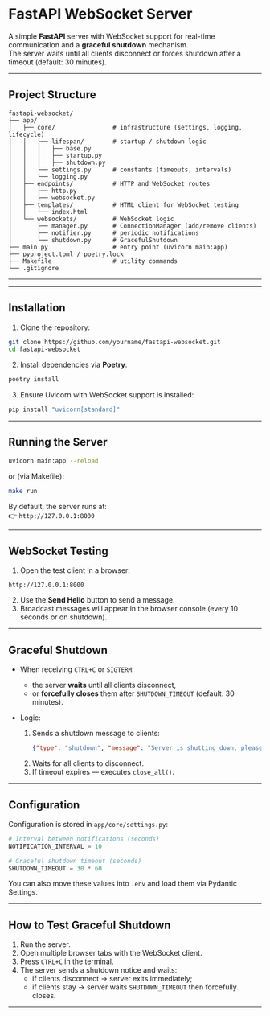 # FastAPI WebSocket Server

A simple **FastAPI** server with WebSocket support for real-time communication and a **graceful shutdown** mechanism.  
The server waits until all clients disconnect or forces shutdown after a timeout (default: 30 minutes).

---

## Project Structure

```
fastapi-websocket/
├── app/
│   ├── core/                # infrastructure (settings, logging, lifecycle)
│   │   ├── lifespan/        # startup / shutdown logic
│   │   │   ├── base.py
│   │   │   ├── startup.py
│   │   │   ├── shutdown.py
│   │   └── settings.py      # constants (timeouts, intervals)
│   │   └── logging.py
│   ├── endpoints/           # HTTP and WebSocket routes
│   │   ├── http.py
│   │   ├── websocket.py
│   ├── templates/           # HTML client for WebSocket testing
│   │   └── index.html
│   └── websockets/          # WebSocket logic
│       ├── manager.py       # ConnectionManager (add/remove clients)
│       ├── notifier.py      # periodic notifications
│       └── shutdown.py      # GracefulShutdown
├── main.py                  # entry point (uvicorn main:app)
├── pyproject.toml / poetry.lock
├── Makefile                 # utility commands
└── .gitignore
```

---

---

## Installation

1. Clone the repository:

```bash
git clone https://github.com/yourname/fastapi-websocket.git
cd fastapi-websocket
```

2. Install dependencies via **Poetry**:

```bash
poetry install
```

3. Ensure Uvicorn with WebSocket support is installed:

```bash
pip install "uvicorn[standard]"
```

---

## Running the Server

```bash
uvicorn main:app --reload
```

or (via Makefile):

```bash
make run
```

By default, the server runs at:  
👉 `http://127.0.0.1:8000`

---

## WebSocket Testing

1. Open the test client in a browser:

```
http://127.0.0.1:8000
```

2. Use the **Send Hello** button to send a message.  
3. Broadcast messages will appear in the browser console (every 10 seconds or on shutdown).

---

## Graceful Shutdown

- When receiving `CTRL+C` or `SIGTERM`:  
  - the server **waits** until all clients disconnect,  
  - or **forcefully closes** them after `SHUTDOWN_TIMEOUT` (default: 30 minutes).  

- Logic:
  1. Sends a shutdown message to clients:  
     ```json
     {"type": "shutdown", "message": "Server is shutting down, please reconnect later"}
     ```
  2. Waits for all clients to disconnect.  
  3. If timeout expires — executes `close_all()`.  

---

## Configuration

Configuration is stored in `app/core/settings.py`:

```python
# Interval between notifications (seconds)
NOTIFICATION_INTERVAL = 10

# Graceful shutdown timeout (seconds)
SHUTDOWN_TIMEOUT = 30 * 60
```

You can also move these values into `.env` and load them via Pydantic Settings.

---

## How to Test Graceful Shutdown

1. Run the server.  
2. Open multiple browser tabs with the WebSocket client.  
3. Press `CTRL+C` in the terminal.  
4. The server sends a shutdown notice and waits:  
   - if clients disconnect → server exits immediately;  
   - if clients stay → server waits `SHUTDOWN_TIMEOUT` then forcefully closes.  

--- 